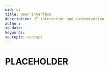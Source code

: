 ```yaml
---
uid: ui
title: User interface
description: UI interaction and customization
author:
so.date:
keywords:
so.topic: concept
---
```


# PLACEHOLDER
